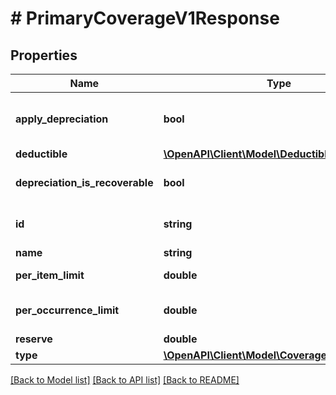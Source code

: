 # # PrimaryCoverageV1Response

## Properties

Name | Type | Description | Notes
------------ | ------------- | ------------- | -------------
**apply_depreciation** | **bool** | Does coverage apply depreciation |
**deductible** | [**\OpenAPI\Client\Model\DeductibleV1Response**](DeductibleV1Response.md) |  | [optional]
**depreciation_is_recoverable** | **bool** | Is depreciation recoverable | [optional]
**id** | **string** | The coverage or sublimit id |
**name** | **string** | The name |
**per_item_limit** | **double** | The per item limit | [optional]
**per_occurrence_limit** | **double** | The per occurrence limit | [optional]
**reserve** | **double** | The reserve | [optional]
**type** | [**\OpenAPI\Client\Model\CoverageType**](CoverageType.md) |  | [optional]

[[Back to Model list]](../../README.md#models) [[Back to API list]](../../README.md#endpoints) [[Back to README]](../../README.md)
